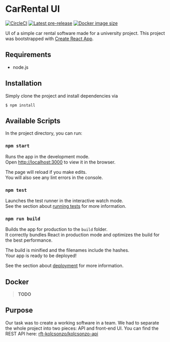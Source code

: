 # CarRental UI
[![CircleCI](https://circleci.com/gh/rft-kolcsonzo/kolcsonzo-ui.svg?style=shield)](https://circleci.com/gh/rft-kolcsonzo/kolcsonzo-ui)
[![Latest pre-release](https://img.shields.io/github/tag/rft-kolcsonzo/kolcsonzo-ui.svg)](https://github.com/rft-kolcsonzo/kolcsonzo-ui)
[![Docker image size](https://img.shields.io/microbadger/image-size/clearcodesolutions/kolcsonzo-ui.svg)](https://hub.docker.com/r/clearcodesolutions/kolcsonzo-ui/)

UI of a simple car rental software made for a university project. This project was bootstrapped with [Create React App](https://github.com/facebook/create-react-app).

## Requirements
- node.js

## Installation
Simply clone the project and install dependencies via

```terminal
$ npm install
```

## Available Scripts

In the project directory, you can run:

### `npm start`

Runs the app in the development mode.<br>
Open [http://localhost:3000](http://localhost:3000) to view it in the browser.

The page will reload if you make edits.<br>
You will also see any lint errors in the console.

### `npm test`

Launches the test runner in the interactive watch mode.<br>
See the section about [running tests](https://facebook.github.io/create-react-app/docs/running-tests) for more information.

### `npm run build`

Builds the app for production to the `build` folder.<br>
It correctly bundles React in production mode and optimizes the build for the best performance.

The build is minified and the filenames include the hashes.<br>
Your app is ready to be deployed!

See the section about [deployment](https://facebook.github.io/create-react-app/docs/deployment) for more information.

## Docker
> **TODO**

## Purpose
Our task was to create a working software in a team. We had to separate the whole project into two pieces: API and front-end UI. You can find the REST API here: [rft-kolcsonzo/kolcsonzo-api](https://github.com/rft-kolcsonzo/kolcsonzo-api)